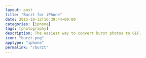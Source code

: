 ```yaml
---
layout: post
title: "Burzt for iPhone"
date: 2015-10-12T16:39:44+09:00
categories: [iphone]
tags: [photography]
description: The easiest way to convert burst photos to GIF.
icon: "burzt.png"
apptype: "iphone"
permalink: "/burzt"
---
```

